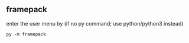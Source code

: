 ## framepack

enter the user menu by (if no py command; use python/python3 instead)
```
py -m framepack
```
